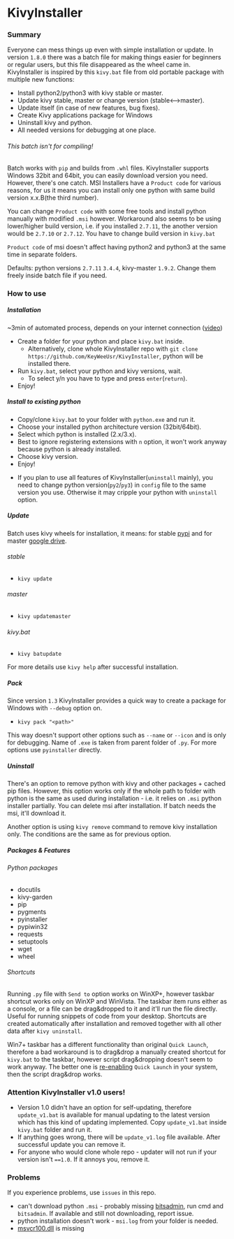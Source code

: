 # KivyInstaller
### Summary
Everyone can mess things up even with simple installation or update. In version `1.8.0` there was a batch file for making things easier for beginners or regular users, but this file disappeared as the wheel came in. KivyInstaller is inspired by this `kivy.bat` file from old portable package with multiple new functions:
- Install python2/python3 with kivy stable or master.
- Update kivy stable, master or change version (stable<-->master).
- Update itself (in case of new features, bug fixes).
- Create Kivy applications package for Windows
- Uninstall kivy and python.
- All needed versions for debugging at one place.

###### This batch isn't for compiling!
Batch works with `pip` and builds from `.whl` files. KivyInstaller supports Windows 32bit and 64bit, you can easily download version you need. However, there's one catch. MSI Installers have a `Product code` for various reasons, for us it means you can install only one python with same build version x.x.B(the third number).

You can change `Product code` with some free tools and install python manually with modified `.msi` however. Workaround also seems to be using lower/higher build version, i.e. if you installed `2.7.11`, the another version would be `2.7.10` or `2.7.12`. You have to change build version in `kivy.bat`

`Product code` of msi doesn't affect having python2 and python3 at the same time in separate folders.

Defaults: python versions `2.7.11` `3.4.4`, kivy-master `1.9.2`. Change them freely inside batch file if you need.
### How to use
##### Installation
~3min of automated process, depends on your internet connection ([video](https://youtu.be/ch_ILDBEaok))
- Create a folder for your python and place `kivy.bat` inside.
    - Alternatively, clone whole KivyInstaller repo with `git clone https://github.com/KeyWeeUsr/KivyInstaller`, python will be installed there.
- Run `kivy.bat`, select your python and kivy versions, wait.
    - To select y/n you have to type and press `enter`(`return`).
- Enjoy!

##### Install to existing python
- Copy/clone `kivy.bat` to your folder with `python.exe` and run it.
- Choose your installed python architecture version (32bit/64bit).
- Select which python is installed (2.x/3.x).
- Best to ignore registering extensions with `n` option, it won't work anyway because python is already installed.
- Choose kivy version.
- Enjoy!
+ If you plan to use all features of KivyInstaller(`uninstall` mainly), you need to change python version(`py2`/`py3`) in `config` file to the same version you use. Otherwise it may cripple your python with `uninstall` option.

##### Update
Batch uses kivy wheels for installation, it means: for stable [pypi](https://pypi.python.org/pypi/Kivy/1.9.1) and for master [google drive](https://drive.google.com/folderview?id=0B1_HB9J8mZepOV81UHpDbmg5SWM&usp=sharing).

###### stable
- `kivy update`

###### master
- `kivy updatemaster`

###### kivy.bat
- `kivy batupdate`

For more details use `kivy help` after successful installation.

##### Pack
Since version `1.3` KivyInstaller provides a quick way to create a package for Windows with `--debug` option on.
- `kivy pack "<path>"`

This way doesn't support other options such as `--name` or `--icon` and is only for debugging. Name of `.exe` is taken from parent folder of `.py`. For more options use `pyinstaller` directly.

##### Uninstall
There's an option to remove python with kivy and other packages + cached pip files. However, this option works only if the whole path to folder with python is the same as used during installation - i.e. it relies on `.msi` python installer partially. You can delete msi after installation. If batch needs the msi, it'll download it.

Another option is using `kivy remove` command to remove kivy installation only. The conditions are the same as for previous option.

##### Packages & Features
###### Python packages
- docutils
- kivy-garden
- pip
- pygments
- pyinstaller
- pypiwin32
- requests
- setuptools
- wget
- wheel

###### Shortcuts
Running `.py` file with `Send to` option works on WinXP+, however taskbar shortcut works only on WinXP and WinVista. The taskbar item runs either as a console, or a file can be drag&dropped to it and it'll run the file directly. Useful for running snippets of code from your desktop. Shortcuts are created automatically after installation and removed together with all other data after `kivy uninstall`.

Win7+ taskbar has a different functionality than original `Quick Launch`, therefore a bad workaround is to drag&drop a manually created shortcut for `kivy.bat` to the taskbar, however script drag&dropping doesn't seem to work anyway. The better one is [re-enabling](http://www.howtogeek.com/howto/windows-7/add-the-quick-launch-bar-to-the-taskbar-in-windows-7/) `Quick Launch` in your system, then the script drag&drop works.

### Attention KivyInstaller v1.0 users!
- Version 1.0 didn't have an option for self-updating, therefore `update_v1.bat` is available for manual updating to the latest version which has this kind of updating implemented. Copy `update_v1.bat` inside `kivy.bat` folder and run it.
- If anything goes wrong, there will be `update_v1.log` file available. After successful update you can remove it.
- For anyone who would clone whole repo - updater will not run if your version isn't `==1.0`. If it annoys you, remove it.

### Problems
If you experience problems, use `issues` in this repo.
- can't download python `.msi` - probably missing [bitsadmin](https://www.microsoft.com/en-us/download/details.aspx?id=18546), run cmd and `bitsadmin`. If available and still not downloading, report issue.
- python installation doesn't work - `msi.log` from your folder is needed.
- [msvcr100.dll](https://www.microsoft.com/en-us/download/details.aspx?id=5555) is missing